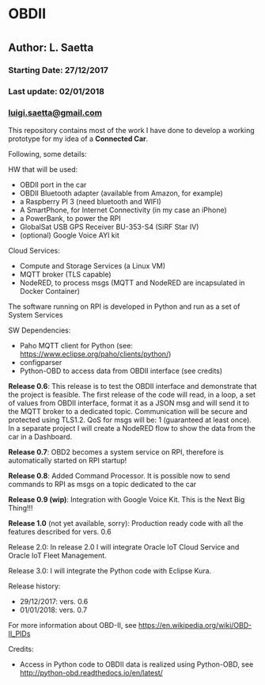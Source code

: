 # OBDII
#
## Author: L. Saetta

### Starting Date:   27/12/2017
### Last update:     02/01/2018
###                  luigi.saetta@gmail.com

This repository contains most of the work I have done to develop a working prototype for my idea 
of a **Connected Car**.

Following, some details:

HW that will be used:

- OBDII port in the car
- OBDII Bluetooth adapter (available from Amazon, for example)
- a Raspberry PI 3 (need bluetooth and WIFI)
- A SmartPhone, for Internet Connectivity (in my case an iPhone)
- a PowerBank, to power the RPI
- GlobalSat USB GPS Receiver BU-353-S4 (SiRF Star IV)
- (optional) Google Voice AYI kit
 
Cloud Services:
- Compute and Storage Services (a Linux VM)
- MQTT broker (TLS capable)
- NodeRED, to process msgs
(MQTT and NodeRED are incapsulated in Docker Container)

The software running on RPI is developed in Python and run as a set of System Services 

SW Dependencies:
- Paho MQTT client for Python (see: https://www.eclipse.org/paho/clients/python/)
- configparser
- Python-OBD to access data from OBDII interface (see credits)

**Release 0.6**:
This release is to test the OBDII interface and demonstrate that the project is feasible.
The first release of the code will read, in a loop, a set of values from OBDII interface, format it as a JSON msg
and will send it to the MQTT broker to a dedicated topic.
Communication will be secure and protected using TLS1.2.
QoS for msgs will be: 1 (guaranteed at least once).
In a separate project I will create a NodeRED flow to show the data from the car in a Dashboard.

**Release 0.7**:
OBD2 becomes a system service on RPI, therefore is automatically started on RPI startup!

**Release 0.8**:
Added Command Processor. It is possible now to send commands to RPI as msgs on a topic dedicated to the car

**Release 0.9 (wip)**: 
Integration with Google Voice Kit. This is the Next Big Thing!!!

**Release 1.0** (not yet available, sorry):
Production ready code with all the features described for vers. 0.6

Release 2.0:
In release 2.0 I will integrate Oracle IoT Cloud Service and Oracle IoT Fleet Management.

Release 3.0:
I will integrate the Python code with Eclipse Kura.


Release history:
- 29/12/2017: vers. 0.6
- 01/01/2018: vers. 0.7


For more information about OBD-II, see https://en.wikipedia.org/wiki/OBD-II_PIDs

Credits:
- Access in Python code to OBDII data is realized using Python-OBD, see http://python-obd.readthedocs.io/en/latest/

